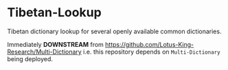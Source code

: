 # Tibetan-Lookup
Tibetan dictionary lookup for several openly available common dictionaries.

Immediately **DOWNSTREAM** from https://github.com/Lotus-King-Research/Multi-Dictionary i.e. this repository depends on `Multi-Dictionary` being deployed.

